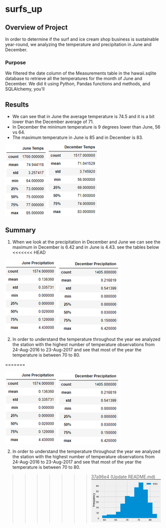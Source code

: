 # surfs_up
## Overview of Project
In order to determine if the surf and ice cream shop business is sustainable year-round, we analyzing the temperature and precipitation in June and December. 
### Purpose
We filtered the date column of the Measurements table in the hawaii.sqlite database to retrieve all the temperatures for the month of June and December.
We did it using Python, Pandas functions and methods, and SQLAlchemy, you’ll 

## Results
- We can see that in June the average temperature is 74.5 and it is a bit lower than the December average of 71. 
- In December the minimum temperature is 9 degrees lower than June, 56 vs 64.
- The maximum temperature in June is 85 and in December is 83. 

![June_Temps.png](Resources/June_Temps.png)
![December_Temps.png](Resources/December_Temps.png)

## Summary
1.  When we look at the precipitation in December and June we can see the maximum in December is 6.42 and in June is 4.43. see the tables below
<<<<<<< HEAD

![June_Precipitation.png](Resources/June_Precipitation.png)
![December_Precipitation.png](Resources/December_Precipitation.png)

2. In order to understand the temperature throughout the year we analyzed the station with the highest number of temperature observations from 24-Aug-2016 to 23-Aug-2017 and see that most of the year the temperature is between 70 to 80.
 
=======

![June_Precipitation.png](Resources/June_Precipitation.png)
![December_Precipitation.png](Resources/December_Precipitation.png)

2. In order to understand the temperature throughout the year we analyzed the station with the highest number of temperature observations from 24-Aug-2016 to 23-Aug-2017 and see that most of the year the temperature is between 70 to 80. 
>>>>>>> 37a96e4 (Update README.md)
![station_temperature.png](Resources/station_temperature.png)

